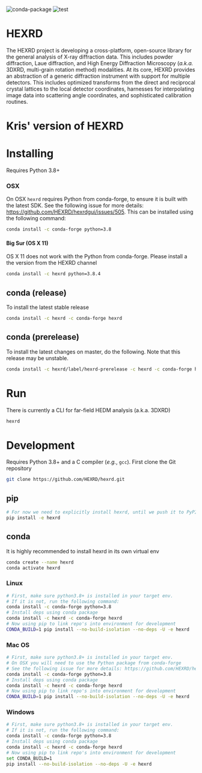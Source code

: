![conda-package](https://github.com/HEXRD/hexrd/workflows/conda-package/badge.svg)  ![test](https://github.com/HEXRD/hexrd/workflows/test/badge.svg)
# HEXRD
The HEXRD project is developing a cross-platform, open-source library for the general analysis of X-ray diffraction data.  This includes powder diffraction, Laue diffraction, and High Energy Diffraction Microscopy (_a.k.a._ 3DXRD, multi-grain rotation method) modalities.  At its core, HEXRD provides an abstraction of a generic diffraction instrument with support for multiple detectors.  This includes optimized transforms from the direct and reciprocal crystal lattices to the local detector coordinates, harnesses for interpolating image data into scattering angle coordinates, and sophisticated calibration routines.

# Kris' version of HEXRD

# Installing

Requires Python 3.8+

### OSX

On OSX `hexrd` requires Python from conda-forge, to ensure it is built with the
latest SDK. See the following issue for more details: https://github.com/HEXRD/hexrdgui/issues/505.
This can be installed using the following command:

```bash
conda install -c conda-forge python=3.8
```

#### Big Sur (OS X 11)

OS X 11 does not work with the Python from conda-forge. Please install a the version
from the HEXRD channel

```bash
conda install -c hexrd python=3.8.4
```

## conda (release)

To install the latest stable release

```bash
conda install -c hexrd -c conda-forge hexrd
```

## conda (prerelease)
To install the latest changes on master, do the following.  Note that this release may be unstable.

```bash
conda install -c hexrd/label/hexrd-prerelease -c hexrd -c conda-forge hexrd
```

# Run

There is currently a CLI for far-field HEDM analysis (a.k.a. 3DXRD)

```bash
hexrd
```

# Development

Requires Python 3.8+ and a C compiler (_e.g._, `gcc`).  First clone the Git repository

```bash
git clone https://github.com/HEXRD/hexrd.git
```

## pip

```bash
# For now we need to explicitly install hexrd, until we push it to PyPI
pip install -e hexrd
```

## conda
It is highly recommended to install hexrd in its own virtual env

```bash
conda create --name hexrd
conda activate hexrd
```

### Linux
```bash
# First, make sure python3.8+ is installed in your target env.
# If it is not, run the following command:
conda install -c conda-forge python=3.8
# Install deps using conda package
conda install -c hexrd -c conda-forge hexrd
# Now using pip to link repo's into environment for development
CONDA_BUILD=1 pip install --no-build-isolation --no-deps -U -e hexrd
```

### Mac OS
```bash
# First, make sure python3.8+ is installed in your target env.
# On OSX you will need to use the Python package from conda-forge
# See the following issue for more details: https://github.com/HEXRD/hexrdgui/issues/505
conda install -c conda-forge python=3.8
# Install deps using conda package
conda install -c hexrd -c conda-forge hexrd
# Now using pip to link repo's into environment for development
CONDA_BUILD=1 pip install --no-build-isolation --no-deps -U -e hexrd
```

### Windows
```bash
# First, make sure python3.8+ is installed in your target env.
# If it is not, run the following command:
conda install -c conda-forge python=3.8
# Install deps using conda package
conda install -c hexrd -c conda-forge hexrd
# Now using pip to link repo's into environment for development
set CONDA_BUILD=1
pip install --no-build-isolation --no-deps -U -e hexrd
```
